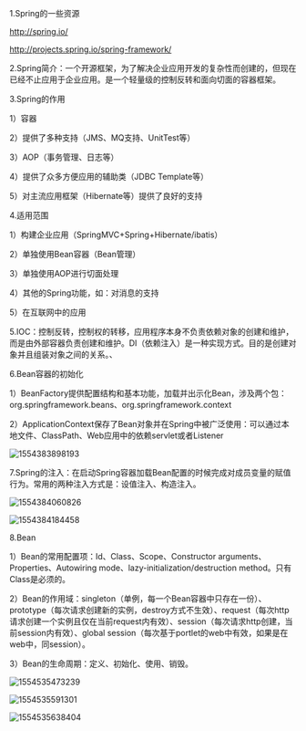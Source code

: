 1.Spring的一些资源

http://spring.io/

http://projects.spring.io/spring-framework/

2.Spring简介：一个开源框架，为了解决企业应用开发的复杂性而创建的，但现在已经不止应用于企业应用。是一个轻量级的控制反转和面向切面的容器框架。

3.Spring的作用

1）容器

2）提供了多种支持（JMS、MQ支持、UnitTest等）

3）AOP（事务管理、日志等）

4）提供了众多方便应用的辅助类（JDBC Template等）

5）对主流应用框架（Hibernate等）提供了良好的支持

4.适用范围

1）构建企业应用（SpringMVC+Spring+Hibernate/ibatis）

2）单独使用Bean容器（Bean管理）

3）单独使用AOP进行切面处理

4）其他的Spring功能，如：对消息的支持

5）在互联网中的应用

5.IOC：控制反转，控制权的转移，应用程序本身不负责依赖对象的创建和维护，而是由外部容器负责创建和维护。DI（依赖注入）是一种实现方式。目的是创建对象并且组装对象之间的关系。、

6.Bean容器的初始化

1）BeanFactory提供配置结构和基本功能，加载并出示化Bean，涉及两个包：org.springframework.beans、org.springframework.context

2）ApplicationContext保存了Bean对象并在Spring中被广泛使用：可以通过本地文件、ClassPath、Web应用中的依赖servlet或者Listener

![1554383898193](C:\Users\郭艳艳\AppData\Roaming\Typora\typora-user-images\1554383898193.png)

7.Spring的注入：在启动Spring容器加载Bean配置的时候完成对成员变量的赋值行为。常用的两种注入方式是：设值注入、构造注入。

![1554384060826](C:\Users\郭艳艳\AppData\Roaming\Typora\typora-user-images\1554384060826.png)

![1554384184458](C:\Users\郭艳艳\AppData\Roaming\Typora\typora-user-images\1554384184458.png)

8.Bean

1）Bean的常用配置项：Id、Class、Scope、Constructor arguments、Properties、Autowiring mode、lazy-initialization/destruction method。只有Class是必须的。

2）Bean的作用域：singleton（单例，每一个Bean容器中只存在一份）、prototype（每次请求创建新的实例，destroy方式不生效）、request（每次http请求创建一个实例且仅在当前request内有效）、session（每次请求http创建，当前session内有效）、global session（每次基于portlet的web中有效，如果是在web中，同session）。

3）Bean的生命周期：定义、初始化、使用、销毁。

![1554535473239](C:\Users\郭艳艳\AppData\Roaming\Typora\typora-user-images\1554535473239.png)

![1554535591301](C:\Users\郭艳艳\AppData\Roaming\Typora\typora-user-images\1554535591301.png)

![1554535638404](C:\Users\郭艳艳\AppData\Roaming\Typora\typora-user-images\1554535638404.png)

